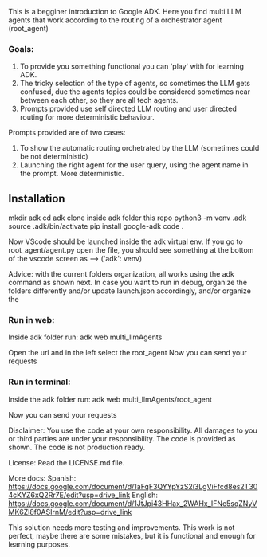 This is a begginer introduction to Google ADK.
Here you find multi LLM agents that work according to the routing of a orchestrator agent (root_agent)

### Goals:
1) To provide you something functional you can 'play' with for learning ADK.
2) The tricky selection of the type of agents, so sometimes the LLM gets confused, due the agents topics could be considered sometimes near between each other, so they are all tech agents.
3) Prompts provided use self directed LLM routing and user directed routing for more deterministic behaviour.

Prompts provided are of two cases:
1) To show the automatic routing orchetrated by the LLM (sometimes could be not deterministic)
2) Launching the right agent for the user query, using the agent name in the prompt. More deterministic.

## Installation
mkdir adk
cd adk
clone inside adk folder this repo
python3 -m venv .adk
source .adk/bin/activate
pip install google-adk
code .

Now VScode should be launched inside the adk virtual env. If you go to root_agent/agent.py open the file, you should see something at the bottom of the vscode screen as --> ('adk': venv)

Advice: with the current folders organization, all works using the adk command as shown next.
In case you want to run in debug, organize the folders differently and/or update launch.json accordingly, and/or organize the 

### Run in web:
Inside adk folder run: 
adk web multi_llmAgents 

Open the url and in the left select the root_agent
Now you can send your requests

### Run in terminal:
Inside the adk folder run: 
adk web multi_llmAgents/root_agent

Now you can send your requests

Disclaimer:
You use the code at your own responsibility.
All damages to you or third parties are under your responsibility.
The code is provided as shown.
The code is not production ready.

License:
Read the LICENSE.md file.

More docs:
Spanish: https://docs.google.com/document/d/1aFqF3QYYpYzS2i3LgViFfcd8es2T304cKYZ6xQ2Rr7E/edit?usp=drive_link
English: https://docs.google.com/document/d/1JtJpi43HHax_2WAHx_IFNe5sqZNyVMK6Zl8f0ASIrnM/edit?usp=drive_link

This solution needs more testing and improvements.
This work is not perfect, maybe there are some mistakes, but it is functional and enough for learning purposes.